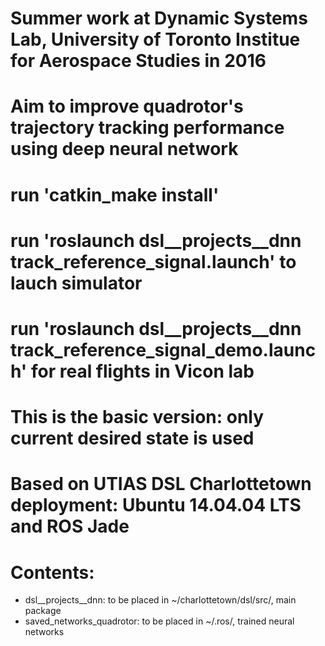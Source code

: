 # Summer work at Dynamic Systems Lab, University of Toronto Institue for Aerospace Studies in 2016
# Aim to improve quadrotor's trajectory tracking performance using deep neural network

# run 'catkin_make install' 
# run 'roslaunch dsl__projects__dnn track_reference_signal.launch' to lauch simulator
# run 'roslaunch dsl__projects__dnn track_reference_signal_demo.launch' for real flights in Vicon lab

# This is the basic version: only current desired state is used

# Based on UTIAS DSL Charlottetown deployment: Ubuntu 14.04.04 LTS and ROS Jade 

# Contents:
- dsl__projects__dnn: to be placed in ~/charlottetown/dsl/src/, main package
- saved_networks_quadrotor: to be placed in ~/.ros/, trained neural networks
